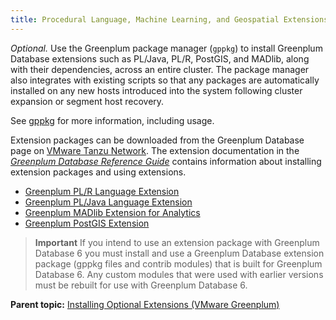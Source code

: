 ```yaml
---
title: Procedural Language, Machine Learning, and Geospatial Extensions 
---
```


*Optional.* Use the Greenplum package manager \(`gppkg`\) to install Greenplum Database extensions such as PL/Java, PL/R, PostGIS, and MADlib, along with their dependencies, across an entire cluster. The package manager also integrates with existing scripts so that any packages are automatically installed on any new hosts introduced into the system following cluster expansion or segment host recovery.

See [gppkg](../utility_guide/ref/gppkg.html) for more information, including usage.

Extension packages can be downloaded from the Greenplum Database page on [VMware Tanzu Network](https://network.pivotal.io/products/pivotal-gpdb). The extension documentation in the *[Greenplum Database Reference Guide](../ref_guide/ref_guide.html)* contains information about installing extension packages and using extensions.

-   [Greenplum PL/R Language Extension](../analytics/pl_r.html)
-   [Greenplum PL/Java Language Extension](../analytics/pl_java.html)
-   [Greenplum MADlib Extension for Analytics](../analytics/madlib.html)
-   [Greenplum PostGIS Extension](../analytics/postGIS.html)

> **Important** If you intend to use an extension package with Greenplum Database 6 you must install and use a Greenplum Database extension package \(gppkg files and contrib modules\) that is built for Greenplum Database 6. Any custom modules that were used with earlier versions must be rebuilt for use with Greenplum Database 6.

**Parent topic:** [Installing Optional Extensions \(VMware Greenplum\)](data_sci_pkgs.html)


